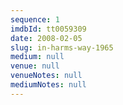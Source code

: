 ```yaml
---
sequence: 1
imdbId: tt0059309
date: 2008-02-05
slug: in-harms-way-1965
medium: null
venue: null
venueNotes: null
mediumNotes: null
---
```


